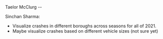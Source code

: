 Taelor McClurg --

Sinchan Sharma:

- Visualize crashes in different boroughs across seasons for all of 2021.
- Maybe visualize crashes based on different vehicle sizes (not sure yet)